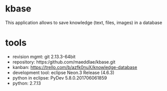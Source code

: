 # kbase
This application allows to save knowledge (text, files, images) in a database

# tools
* revision mgmt: git 2.13.3-64bit
* repository: https:/github.com/maeddlae/kbase.git
* kanban: https://trello.com/b/azfk0nuX/knowledge-database
* development tool: eclipse Neon.3 Release (4.6.3)
* python in eclipse: PyDev 5.8.0.201706061859
* python: 2.7.13